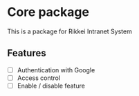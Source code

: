 Core package
===

This is a package for Rikkei Intranet System

Features
---

- [ ] Authentication with Google
- [ ] Access control
- [ ] Enable / disable feature